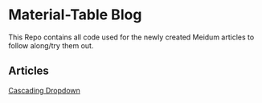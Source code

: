# Material-Table Blog

This Repo contains all code used for the newly created Meidum articles to follow along/try them out.

## Articles

[Cascading Dropdown](https://medium.com/@domino051/cascading-dropdown-material-table-e9025a424715?sk=58307ddb41f6e2df36278162c9a11b3e)
